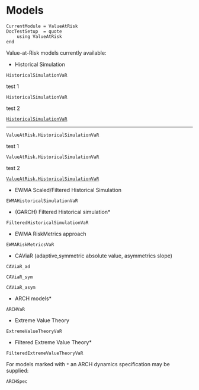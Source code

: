 # Models 
```@meta
CurrentModule = ValueAtRisk
DocTestSetup  = quote
    using ValueAtRisk
end
```

Value-at-Risk models currently available:

  - Historical Simulation

```@docs
HistoricalSimulationVaR
```
test 1 
```@autodocs
HistoricalSimulationVaR
```
test 2

[`HistoricalSimulationVaR`](@ref)

-----------------------------------



```@docs
ValueAtRisk.HistoricalSimulationVaR
```
test 1 
```@autodocs
ValueAtRisk.HistoricalSimulationVaR
```
test 2

[`ValueAtRisk.HistoricalSimulationVaR`](@ref)






  - EWMA Scaled/Filtered Historical Simulation
```@docs
EWMAHistoricalSimulationVaR
```
  - (GARCH) Filtered Historical simulation*
```@docs
FilteredHistoricalSimulationVaR
```
  - EWMA RiskMetrics approach
```@docs
EWMARiskMetricsVaR
```
  - CAViaR (adaptive,symmetric absolute value, asymmetrics slope)
```@docs
CAViaR_ad
```
```@docs
CAViaR_sym
```
```@docs
CAViaR_asym
```
  - ARCH models*
```@docs
ARCHVaR
```
  - Extreme Value Theory
```@docs
ExtremeValueTheoryVaR
```
  - Filtered Extreme Value Theory*
```@docs
FilteredExtremeValueTheoryVaR
```
  
For models marked with `*` an ARCH dynamics specification may be supplied:
```@docs
ARCHSpec
```

